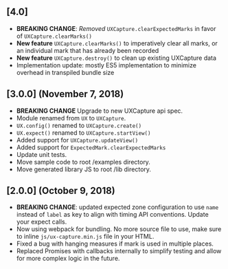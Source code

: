 ## [4.0]

-   **BREAKING CHANGE**: _Removed_ `UXCapture.clearExpectedMarks` in favor of
    `UXCapture.clearMarks()`
-   **New feature** `UXCapture.clearMarks()` to imperatively clear all marks, or
    an individual mark that has already been recorded
-   **New feature** `UXCapture.destroy()` to clean up existing UXCapture data
-   Implementation update: mostly ES5 implementation to minimize overhead in
    transpiled bundle size

## [3.0.0] (November 7, 2018)

-   **BREAKING CHANGE** Upgrade to new UXCapture api spec.
-   Module renamed from `UX` to `UXCapture`.
-   `UX.config()` renamed to `UXCapture.create()`
-   `UX.expect()` renamed to `UXCapture.startView()`
-   Added support for `UXCapture.updateView()`
-   Added support for `ExpectedMark.clearExpectedMarks`
-   Update unit tests.
-   Move sample code to root /examples directory.
-   Move generated library JS to root /lib directory.

## [2.0.0] (October 9, 2018)

-   **BREAKING CHANGE**: updated expected zone configuration to use `name` instead
    of `label` as key to align with timing API conventions. Update your expect calls.
-   Now using webpack for bundling. No more source file to use, make sure to inline
    `js/ux-capture.min.js` file in your HTML.
-   Fixed a bug with hanging measures if mark is used in multiple places.
-   Replaced Promises with callbacks internally to simplify testing and allow for
    more complex logic in the future.
